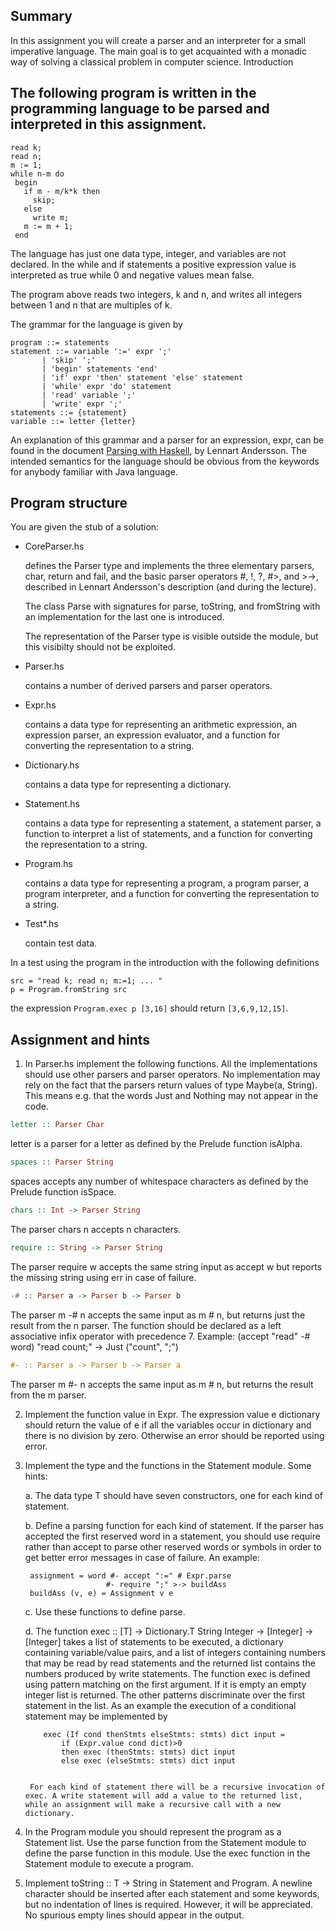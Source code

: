 ## Summary

In this assignment you will create a parser and an interpreter for a small imperative language. The main goal is to get acquainted with a monadic way of solving a classical problem in computer science.
Introduction

## The following program is written in the programming language to be parsed and interpreted in this assignment.
```
read k;
read n;
m := 1;
while n-m do
 begin
   if m - m/k*k then
     skip;
   else
     write m;
   m := m + 1;
 end
```
The language has just one data type, integer, and variables are not declared. In the while and if statements a positive expression value is interpreted as true while 0 and negative values mean false.

The program above reads two integers, k and n, and writes all integers between 1 and n that are multiples of k.

The grammar for the language is given by
```
program ::= statements
statement ::= variable ':=' expr ';'
       | 'skip' ';'
       | 'begin' statements 'end'
       | 'if' expr 'then' statement 'else' statement
       | 'while' expr 'do' statement
       | 'read' variable ';'
       | 'write' expr ';'
statements ::= {statement}
variable ::= letter {letter}
```

An explanation of this grammar and a parser for an expression, expr, can be found in the document [Parsing with Haskell](./parser.pdf), by Lennart Andersson. The intended semantics for the language should be obvious from the keywords for anybody familiar with Java language.

## Program structure

You are given the stub of a solution:

* CoreParser.hs

    defines the Parser type and implements the three elementary parsers, char, return and fail, and the basic parser operators #, !, ?, #>, and >->, described in Lennart Andersson's description (and during the lecture).

    The class Parse with signatures for parse, toString, and fromString with an implementation for the last one is introduced.

    The representation of the Parser type is visible outside the module, but this visibilty should not be exploited.
* Parser.hs

    contains a number of derived parsers and parser operators.
* Expr.hs

    contains a data type for representing an arithmetic expression, an expression parser, an expression evaluator, and a function for converting the representation to a string.
* Dictionary.hs

    contains a data type for representing a dictionary.
* Statement.hs

    contains a data type for representing a statement, a statement parser, a function to interpret a list of statements, and a function for converting the representation to a string.
* Program.hs

    contains a data type for representing a program, a program parser, a program interpreter, and a function for converting the representation to a string.
* Test*.hs

    contain test data.

In a test using the program in the introduction with the following definitions
```
src = "read k; read n; m:=1; ... "
p = Program.fromString src
```

the expression ```Program.exec p [3,16]``` should return ```[3,6,9,12,15]```.

## Assignment and hints

1. In Parser.hs implement the following functions. All the implementations should use other parsers and parser operators. No implementation may rely on the fact that the parsers return values of type Maybe(a, String). This means e.g. that the words Just and Nothing may not appear in the code.

```haskell
letter :: Parser Char
```
letter is a parser for a letter as defined by the Prelude function isAlpha.

```haskell
spaces :: Parser String
```
spaces accepts any number of whitespace characters as defined by the Prelude function isSpace.

```haskell
chars :: Int -> Parser String
```
The parser chars n accepts n characters.

```haskell
require :: String -> Parser String
```
The parser require w accepts the same string input as accept w but reports the missing string using err in case of failure.

```haskell
-# :: Parser a -> Parser b -> Parser b
```
The parser m -# n accepts the same input as m # n, but returns just the result from the n parser. The function should be declared as a left associative infix operator with precedence 7. Example:
       (accept "read" -# word) "read count;" -> Just ("count", ";")

```haskell
#- :: Parser a -> Parser b -> Parser a
```
The parser m #- n accepts the same input as m # n, but returns the result from the m parser.

2. Implement the function value in Expr. The expression value e dictionary should return the value of e if all the variables occur in dictionary and there is no division by zero. Otherwise an error should be reported using error.

3. Implement the type and the functions in the Statement module. Some hints:

    a. The data type T should have seven constructors, one for each kind of statement.
    
    b. Define a parsing function for each kind of statement. If the parser has accepted the first reserved word in a statement, you should use require rather than accept to parse other reserved words or symbols in order to get better error messages in case of failure. An example:

		assignment = word #- accept ":=" # Expr.parse 
		                 #- require ";" >-> buildAss
		buildAss (v, e) = Assignment v e


    c. Use these functions to define parse.

    d. The function exec :: [T] -> Dictionary.T String Integer -> [Integer] -> [Integer] takes a list of statements to be executed, a dictionary containing variable/value pairs, and a list of integers containing numbers that may be read by read statements and the returned list contains the numbers produced by write statements.
    The function exec is defined using pattern matching on the first argument. If it is empty an empty integer list is returned. The other patterns discriminate over the first statement in the list. As an example the execution of a conditional statement may be implemented by


		   exec (If cond thenStmts elseStmts: stmts) dict input =
		       if (Expr.value cond dict)>0
		       then exec (thenStmts: stmts) dict input
		       else exec (elseStmts: stmts) dict input


		For each kind of statement there will be a recursive invocation of exec. A write statement will add a value to the returned list, while an assignment will make a recursive call with a new dictionary.

4. In the Program module you should represent the program as a Statement list. Use the parse function from the Statement module to define the parse function in this module. Use the exec function in the Statement module to execute a program.

5. Implement toString :: T -> String in Statement and Program. A newline character should be inserted after each statement and some keywords, but no indentation of lines is required. However, it will be appreciated. No spurious empty lines should appear in the output.
